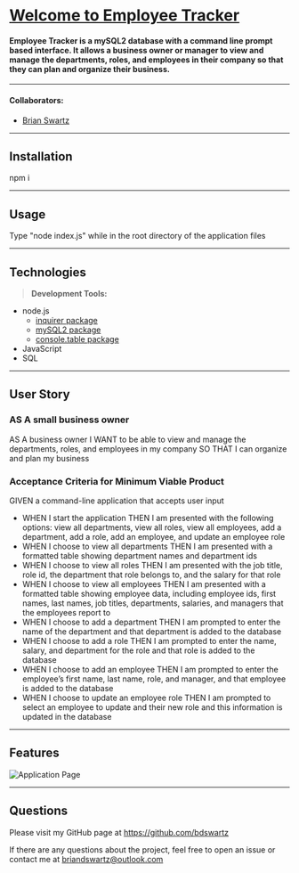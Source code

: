 # [Welcome to Employee Tracker](https://github.com/bdswartz/employee-tracker)

#### Employee Tracker is a mySQL2 database with a command line prompt based interface.  It allows a business owner or manager to view and manage the departments, roles, and employees in their company so that they can plan and organize their business.  

---

#### Collaborators:
* [Brian Swartz](https://github.com/bdswartz)

---

## Installation
npm i

---

## Usage
Type "node index.js" while in the root directory of the application files

---

## Technologies

> <b>Development Tools:</b>
  * node.js
    * [inquirer package](https://www.npmjs.com/package/inquirer)
    * [mySQL2 package](https://www.npmjs.com/package/mysql2)
    * [console.table package](https://www.npmjs.com/package/console.table)
  * JavaScript
  * SQL

  ---

## User Story
### AS A small business owner
AS A business owner
I WANT to be able to view and manage the departments, roles, and 
employees in my company
SO THAT I can organize and plan my business
    
### Acceptance Criteria for Minimum Viable Product

GIVEN a command-line application that accepts user input
*  WHEN I start the application
    THEN I am presented with the following options: view all departments, view all roles, view all employees, add a department, add a role, add an employee, and update an employee role
*  WHEN I choose to view all departments
    THEN I am presented with a formatted table showing department names and department ids
*  WHEN I choose to view all roles
    THEN I am presented with the job title, role id, the department that role belongs to, and the salary for that role
*  WHEN I choose to view all employees
    THEN I am presented with a formatted table showing employee data, including employee ids, first names, last names, job titles, departments, salaries, and managers that the employees report to
*  WHEN I choose to add a department
    THEN I am prompted to enter the name of the department and that department is added to the database
*  WHEN I choose to add a role
    THEN I am prompted to enter the name, salary, and department for the role and that role is added to the database
*  WHEN I choose to add an employee
    THEN I am prompted to enter the employee’s first name, last name, role, and manager, and that employee is added to the database
*  WHEN I choose to update an employee role
    THEN I am prompted to select an employee to update and their new role and this information is updated in the database

---
## Features

![Application Page](app-screen-shot.jpg "Application Page")

---

## Questions
Please visit my GitHub page
at https://github.com/bdswartz

If there are any questions about the project,
feel free to open an issue or contact me at briandswartz@outlook.com
